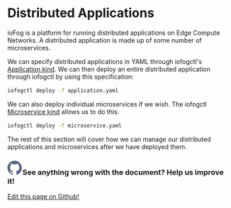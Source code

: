# Distributed Applications

ioFog is a platform for running distributed applications on Edge Compute Networks. A distributed application is made up of some number of microservices.

We can specify distributed applications in YAML through iofogctl's [Application kind](../ioFog_3.0/reference-iofogctl/reference-application). We can then deploy an entire distributed application through iofogctl by using this specification:

```bash
iofogctl deploy -f application.yaml
```

We can also deploy individual microservices if we wish. The iofogctl [Microservice kind](../ioFog_3.0/reference-iofogctl/reference-application) allows us to do this.

```bash
iofogctl deploy -f microservice.yaml
```

The rest of this section will cover how we can manage our distributed applications and microservices after we have deployed them.

<aside class="notifications contribute">
  <h3><img src="/images/icos/ico-github.svg" alt="">See anything wrong with the document? Help us improve it!</h3>
  <a href="https://github.com/eclipse-iofog/iofog.org/edit/develop/content/docs/3.0/applications/introduction.md"
    target="_blank">
    <p>Edit this page on Github!</p>
  </a>
</aside>
